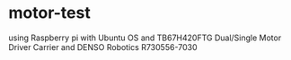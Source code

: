 # motor-test
using Raspberry pi with Ubuntu OS  and TB67H420FTG Dual/Single Motor Driver Carrier and DENSO Robotics R730556-7030
